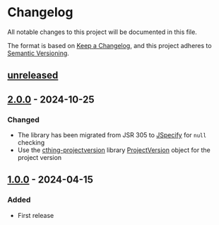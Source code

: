 # Changelog

All notable changes to this project will be documented in this file.

The format is based on [Keep a Changelog](https://keepachangelog.com/en/1.0.0/),
and this project adheres to [Semantic Versioning](https://semver.org/spec/v2.0.0.html).

## [unreleased]

## [2.0.0] - 2024-10-25

### Changed

- The library has been migrated from JSR 305 to [JSpecify](https://jspecify.dev/) for `null` checking
- Use the [cthing-projectversion](https://github.com/cthing/cthing-projectversion) library
  [ProjectVersion](https://javadoc.io/doc/org.cthing/cthing-projectversion/latest/org/cthing/projectversion/ProjectVersion.html)
  object for the project version

## [1.0.0] - 2024-04-15

### Added

- First release

[unreleased]: https://github.com/cthing/locc4j/compare/2.0.0...HEAD
[2.0.0]: https://github.com/cthing/locc4j/releases/tag/2.0.0
[1.0.0]: https://github.com/cthing/locc4j/releases/tag/1.0.0
